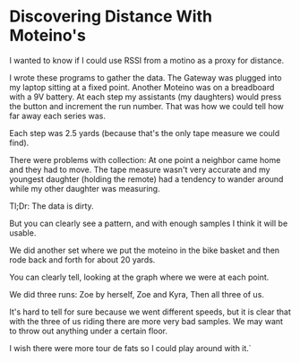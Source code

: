 Discovering Distance With Moteino's
===================================

I wanted to know if I could use RSSI from a motino as a proxy for distance.

I wrote these programs to gather the data.  The Gateway was plugged into my laptop
sitting at a fixed point.  Another Moteino was on a breadboard with a 9V battery.  At
each step my assistants (my daughters) would press the button and increment the run number. 
That was how we could tell how far away each series was. 

Each step was 2.5 yards (because that's the only tape measure we could find).

There were problems with collection: At one point a neighbor came home and they had to move.  The
tape measure wasn't very accurate and my youngest daughter (holding the remote) had a tendency to 
wander around while my other daughter was measuring.

Tl;Dr: The data is dirty.

But you can clearly see a pattern, and with enough samples I think it will be usable.

We did another set where we put the moteino in the bike basket and then rode back and forth for about 20 yards.

You can clearly tell, looking at the graph where we were at each point.

We did three runs:  Zoe by herself, Zoe and Kyra, Then all three of us.

It's hard to tell for sure because we went different speeds, but it is clear that with the three of
us riding there are more very bad samples.  We may want to throw out anything under a certain floor.

I wish there were more tour de fats so I could play around with it.`
